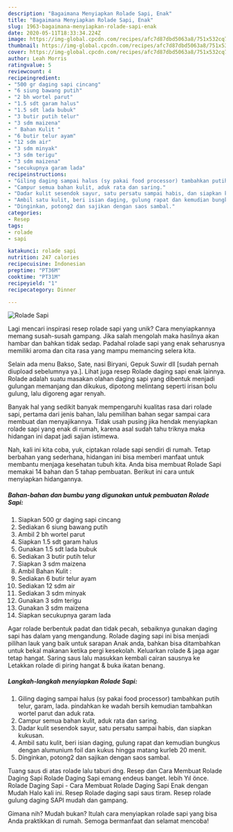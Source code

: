 ```yaml
---
description: "Bagaimana Menyiapkan Rolade Sapi, Enak"
title: "Bagaimana Menyiapkan Rolade Sapi, Enak"
slug: 1963-bagaimana-menyiapkan-rolade-sapi-enak
date: 2020-05-11T18:33:34.224Z
image: https://img-global.cpcdn.com/recipes/afc7d87dbd5063a8/751x532cq70/rolade-sapi-foto-resep-utama.jpg
thumbnail: https://img-global.cpcdn.com/recipes/afc7d87dbd5063a8/751x532cq70/rolade-sapi-foto-resep-utama.jpg
cover: https://img-global.cpcdn.com/recipes/afc7d87dbd5063a8/751x532cq70/rolade-sapi-foto-resep-utama.jpg
author: Leah Morris
ratingvalue: 5
reviewcount: 4
recipeingredient:
- "500 gr daging sapi cincang"
- "6 siung bawang putih"
- "2 bh wortel parut"
- "1.5 sdt garam halus"
- "1.5 sdt lada bubuk"
- "3 butir putih telur"
- "3 sdm maizena"
- " Bahan Kulit "
- "6 butir telur ayam"
- "12 sdm air"
- "3 sdm minyak"
- "3 sdm terigu"
- "3 sdm maizena"
- "secukupnya garam lada"
recipeinstructions:
- "Giling daging sampai halus (sy pakai food processor) tambahkan putih telur, garam, lada. pindahkan ke wadah bersih kemudian tambahkan wortel parut dan aduk rata."
- "Campur semua bahan kulit, aduk rata dan saring."
- "Dadar kulit sesendok sayur, satu persatu sampai habis, dan siapkan kukusan."
- "Ambil satu kulit, beri isian daging, gulung rapat dan kemudian bungkus dengan alumunium foil dan kukus hingga matang kurleb 20 menit."
- "Dinginkan, potong2 dan sajikan dengan saos sambal."
categories:
- Resep
tags:
- rolade
- sapi

katakunci: rolade sapi 
nutrition: 247 calories
recipecuisine: Indonesian
preptime: "PT36M"
cooktime: "PT31M"
recipeyield: "1"
recipecategory: Dinner

---
```



![Rolade Sapi](https://img-global.cpcdn.com/recipes/afc7d87dbd5063a8/751x532cq70/rolade-sapi-foto-resep-utama.jpg)

Lagi mencari inspirasi resep rolade sapi yang unik? Cara menyiapkannya memang susah-susah gampang. Jika salah mengolah maka hasilnya akan hambar dan bahkan tidak sedap. Padahal rolade sapi yang enak seharusnya memiliki aroma dan cita rasa yang mampu memancing selera kita.

Selain ada menu Bakso, Sate, nasi Biryani, Gepuk Suwir dll [sudah pernah diupload sebelumnya ya.]. Lihat juga resep Rolade daging sapi enak lainnya. Rolade adalah suatu masakan olahan daging sapi yang dibentuk menjadi gulungan memanjang dan dikukus, dipotong melintang seperti irisan bolu gulung, lalu digoreng agar renyah.

Banyak hal yang sedikit banyak mempengaruhi kualitas rasa dari rolade sapi, pertama dari jenis bahan, lalu pemilihan bahan segar sampai cara membuat dan menyajikannya. Tidak usah pusing jika hendak menyiapkan rolade sapi yang enak di rumah, karena asal sudah tahu triknya maka hidangan ini dapat jadi sajian istimewa.


Nah, kali ini kita coba, yuk, ciptakan rolade sapi sendiri di rumah. Tetap berbahan yang sederhana, hidangan ini bisa memberi manfaat untuk membantu menjaga kesehatan tubuh kita. Anda bisa membuat Rolade Sapi memakai 14 bahan dan 5 tahap pembuatan. Berikut ini cara untuk menyiapkan hidangannya.

<!--inarticleads1-->

##### Bahan-bahan dan bumbu yang digunakan untuk pembuatan Rolade Sapi:

1. Siapkan 500 gr daging sapi cincang
1. Sediakan 6 siung bawang putih
1. Ambil 2 bh wortel parut
1. Siapkan 1.5 sdt garam halus
1. Gunakan 1.5 sdt lada bubuk
1. Sediakan 3 butir putih telur
1. Siapkan 3 sdm maizena
1. Ambil  Bahan Kulit :
1. Sediakan 6 butir telur ayam
1. Sediakan 12 sdm air
1. Sediakan 3 sdm minyak
1. Gunakan 3 sdm terigu
1. Gunakan 3 sdm maizena
1. Siapkan secukupnya garam lada


Agar rolade berbentuk padat dan tidak pecah, sebaiknya gunakan daging sapi has dalam yang mengandung. Rolade daging sapi ini bisa menjadi pilihan lauk yang baik untuk sarapan Anak anda, bahkan bisa ditambahkan untuk bekal makanan ketika pergi kesekolah. Keluarkan rolade &amp; jaga agar tetap hangat. Saring saus lalu masukkan kembali cairan sausnya ke Letakkan rolade di piring hangat &amp; buka ikatan benang. 

<!--inarticleads2-->

##### Langkah-langkah menyiapkan Rolade Sapi:

1. Giling daging sampai halus (sy pakai food processor) tambahkan putih telur, garam, lada. pindahkan ke wadah bersih kemudian tambahkan wortel parut dan aduk rata.
1. Campur semua bahan kulit, aduk rata dan saring.
1. Dadar kulit sesendok sayur, satu persatu sampai habis, dan siapkan kukusan.
1. Ambil satu kulit, beri isian daging, gulung rapat dan kemudian bungkus dengan alumunium foil dan kukus hingga matang kurleb 20 menit.
1. Dinginkan, potong2 dan sajikan dengan saos sambal.


Tuang saus di atas rolade lalu taburi dng. Resep dan Cara Membuat Rolade Daging Sapi Rolade Daging Sapi emang endeus banget. lebih Yıl önce. Rolade Daging Sapi - Cara Membuat Rolade Daging Sapi Enak dengan Mudah Halo kali ini. Resep Rolade daging sapi saus tiram. Resep rolade gulung daging SAPI mudah dan gampang. 

Gimana nih? Mudah bukan? Itulah cara menyiapkan rolade sapi yang bisa Anda praktikkan di rumah. Semoga bermanfaat dan selamat mencoba!
